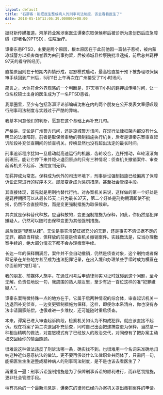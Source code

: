 ```yaml
---
layout: default
title: "石扉客：能把医生整成病人的刑事司法制度，该去看看医生了"
date: 2018-05-16T13:06:39.000000+08:00
---
```


据财新传媒报道，鸿茅药业案涉案医生谭秦东取保候审后被诊断为患创伤后应急障碍（即著名的PTSD），住院治疗。

谭秦东患PTSD，主要是两个原因，根本原因在于此前他因一篇帖子惹祸，被内蒙凉城警方以损害商誉罪为由刑事拘留，后被凉城县检察院批准逮捕，前后总共羁押97天的看守所经历。

直接原因则在于短期内舆情形成，震怒模式启动，最高检直接干预下被办理取保候审手续回到广州后，5月11日上午再次在广州接受了11小时讯问。

简言之，大体符合外界观感的一个判断是，97天零11小时的羁押加传唤时间，让一位名校硕士出身的医生成为了一名PTSD患者。

我票圈里，至少有包括澎湃评论部编辑沈彬在内的两个朋友在公开发表文章感叹现行刑事司法制度与实践过于严酷的弊端。

我基本同意他们的判断，愿意在这个基础上再补充几句。

严格讲，无论是广州警方讯问，还是凉城警方讯问，在现行法律框架内都没有什么明显的法律障碍。前者是取保候审地的强制措施执行机关，后者是谭秦东案审查起诉阶段补充侦查期间的侦查机关。传唤显然也没有超出法定的最长时间。

刑事追诉程序犹如一旦启动就高速运行的机器，齿轮咬合，连杆推动，车轮滚滚向前碾压。能让它停下来并熄火退回原点的只有三种情况：侦查机关撤销案件、审查起诉机关不起诉、法院宣判无罪。

在羁押成为常态，保释成为例外的司法环境下，刑事诉讼强制措施已经偏离了保障诉讼正常进行的程序本义，屡屡变身成为惩罚措施，甚至社会管控手段。

其直接体现，首先就是用刑拘替代行拘。对办案机关来说，这样做的第一个好处是是羁押期限可以从最长15天上升为最长37天，第二个好处是刑拘期满即使不批捕，仍然不会直接释放，而是变更强制措施为取保候审。

其次就是保释替代释放。应当释放的，变更强制措施为保释，如此，你仍然是犯罪嫌疑人，仍然可以随时由保释变更为其他强制措施。

最后就是“疑案从挂”。无论是事实清楚证据充分的无罪，还是事实不清证据不足的无罪，都应当释放，但释放的前提是侦查机关撤销案件。实践做法是，应当办理撤案手续的，绝大部分情况下都不会办理撤案手续。

长达一年的保释期满后，案件并不会自动撤销，仍然是侦查对象，这个刑拘或者保释记录在某些地方甚至成为违法犯罪记录，在出入境和办理某些手续时成为横亘在你面前的“鬼打墙”。

我的朋友、前媒体人施平，在通过司考后申请律师实习证时就碰到这个问题，至今无解。负责任地说一句，我周围的熟人朋友里，至少有近一百位这样的准“犯罪嫌疑人”。

谭秦东案稍微特殊一点的地方在于，它属于后两种情况的综合体，审查起诉机关一边退回补充侦查，一边变更强制措施为保释。这样，即便你本系清白，你也没有办法申请国家赔偿，也很难进一步维权，还可能随时重启侦查。

本来，谭案已进入审查起诉阶段，检察机关如认为不构成犯罪，就应该直接不起诉。现在将案子第二次退回补充侦查，同时自己出面把逮捕变更为保释，当然是一种相当精明的做法，对震怒模式有了已经放人的政治交代，对同僚有了把办案主动权交回给你的情面照顾。

很难说这种做法违反了刑诉法哪一条，确实找不到。也很难用一个名词来准确地归纳这种近似恶意执法的做法。更不要再侈谈什么法律职业共同体了，只需问一句，能把医生生生逆整成精神病人的刑事司法制度，是不是也该去看医生了？

再重复一遍：刑事诉讼强制措施是为了保障刑事诉讼的顺利进行，而非惩罚措施，更非社会管控手段。

稍有亮色的一个最新消息是，谭秦东的律师已经向办案机关提出撤销案件的申请。

